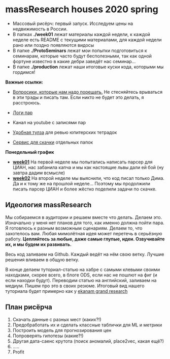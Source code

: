 # massResearch houses 2020 spring

* Массовый рисёрч: первый запуск. Исследуем цены на недвижимость в России.
* В папках __./week01__ лежат материалы каждой недели, к каждой неделе есть README с текущими материалами, для каждой недели рано или поздно появляются видосы
* В папке __./ProtoSeminars__ лежат мои попытки подготовиться к семинарам, которые часто будут бесполезными, так как одной фортуне известно в какие дебри заведёт нас семинар...
* В папке __./production__ лежат наши итоговые куски кода, которыми мы гордимся!

__Важные ссылки:__

* [Вопросики, которые нам надо порешать.](https://github.com/FUlyankin/massResearch_houses/issues) Не стесняйтесь врываться в эти трэды и писать там. Если никто не будет это делать, я расстроюсь.
* [Логи пар](https://fulyankin.github.io/massResearch_houses/)
* Канал на youtube  с записями пар

* [Удобная тулза](https://github.com/marketplace/review-notebook-app) для ревью юпитерских тетрадок
* [Сервис для скачки](https://minhaskamal.github.io/DownGit/#/home) отдельных папок

__Понедельный график__

- [__week01__](./week01_parsers) На первой неделе мы попытались написать парсер для ЦИАН, нас забанила капча и мы как настоящие львы дали ей бой (ну завтра дадим всмысле)
- [__week02__](./week02_parsers) На второй неделе мы выяснили, что код писал только Дима. Да и к тому же на прошлой неделе... Поэтому мы продолжили писать парсер ЦИАН и более жёстко поделили задачи по скачке. 


## Идеология massResearch

Мы собираемся в аудитории и решаем вместе что делать. Делаем это. Изначально у меня нет планов для того, как именно должна пойти пара. Я готовлюсь к разным возможным сценариям. Делаем то, что захотелось вам. Любая мимолётная идея может перетечь в серьёзную работу.  __Цепляйтесь за любые, даже самые глупые, идеи. Озвучивайте их, и мы будем их развивать.__

Весь код заливаем на Github. Каждый ведёт на нём свою ветку. Лучшие решения вливаем в общую ветку.

В конце делаем туториал-статью на хабре с самыми клевыми своими находками, скорее всего, в блоге ODS, если нас не пошлют на фиг (и если находки будут). Переводим статью на английский, заливаем на медиум. Пишем про это в своих резюме. Итоговый вид нашего туториала будет примерно как у [ekanam grand research](https://github.com/FUlyankin/ekanam_grand_research)

## План рисёрча

1. Скачать данные с разных мест (каких?!)
2. Предобработать их и сделать классные таблички для ML и метрики
3. Построить модель для прогнозирования цен
4. Попроверять гипотезы (какие?!)
5. Другая дата-саенс крутота (поиск аномалий, place2vec, какая ещё?)
6.  .....
7. Profit
